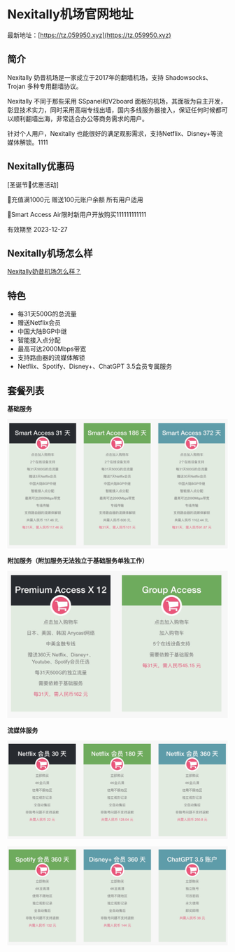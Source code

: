 # Nexitally机场官网地址

最新地址：[https://tz.059950.xyz](https://tz.059950.xyz)

## 简介

Nexitally 奶昔机场是一家成立于2017年的翻墙机场，支持 Shadowsocks、Trojan 多种专用翻墙协议。

Nexitally 不同于那些采用 SSpanel和V2board 面板的机场，其面板为自主开发，彰显技术实力，同时采用高端专线出墙，国内多线服务器接入，保证任何时候都可以顺利翻墙出海，非常适合办公等商务需求的用户。

针对个人用户，Nexitally 也能很好的满足观影需求，支持Netflix、Disney+等流媒体解锁。1111

## Nexitally优惠码

[圣诞节🎄优惠活动]

🎁充值满1000元 赠送100元账户余额 所有用户适用

🎈Smart Access Air限时新用户开放购买111111111111

有效期至  2023-12-27

## Nexitally机场怎么样

[Nexitally奶昔机场怎么样？](https://clever99.com/how-about-nexitally)

## 特色

* 每31天500G的总流量
* 赠送Netflix会员
* 中国大陆BGP中继
* 智能接入点分配
* 最高可达2000Mbps带宽
* 支持路由器的流媒体解锁
* Netflix、Spotify、Disney+、ChatGPT 3.5会员专属服务

## 套餐列表

**基础服务**

![image](https://raw.githubusercontent.com/winston779/nexitally/main/1.jpg)

**附加服务（附加服务无法独立于基础服务单独工作）**

![image](https://raw.githubusercontent.com/winston779/nexitally/main/2.jpg)

**流媒体服务**

![image](https://raw.githubusercontent.com/winston779/nexitally/main/3.jpg)


![image](https://raw.githubusercontent.com/winston779/nexitally/main/4.jpg)
